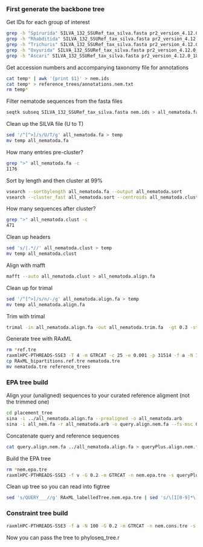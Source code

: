### First generate the backbone tree

Get IDs for each group of interest

```bash
grep -h "Spirurida" SILVA_132_SSURef_tax_silva.fasta pr2_version_4.12.0_18S_taxo_long.fasta | sed 's/>//' | sed 's/ /\t/' | sed 's/|/\t/' > temp
grep -h "Rhabditida" SILVA_132_SSURef_tax_silva.fasta pr2_version_4.12.0_18S_taxo_long.fasta | sed 's/>//' | sed 's/ /\t/' | sed 's/|/\t/' > temp1
grep -h "Trichuris" SILVA_132_SSURef_tax_silva.fasta pr2_version_4.12.0_18S_taxo_long.fasta | sed 's/>//' | sed 's/ /\t/' | sed 's/|/\t/' > temp2
grep -h "Oxyurida" SILVA_132_SSURef_tax_silva.fasta pr2_version_4.12.0_18S_taxo_long.fasta | sed 's/>//' | sed 's/ /\t/' | sed 's/|/\t/' > temp3
grep -h "Ascari" SILVA_132_SSURef_tax_silva.fasta pr2_version_4.12.0_18S_taxo_long.fasta | sed 's/>//' | sed 's/ /\t/' | sed 's/|/\t/' > temp4
```

Get accession numbers and accompanying taxonomy file for annotations

```bash
cat temp* | awk '{print $1}' > nem.ids
cat temp* > reference_trees/annotations.nem.txt
rm temp*
```

Filter nematode sequences from the fasta files

```bash
seqtk subseq SILVA_132_SSURef_tax_silva.fasta nem.ids > all_nematoda.fa
```

Clean up the SILVA file (U to T)

```bash
sed '/^[^>]/s/U/T/g' all_nematoda.fa > temp
mv temp all_nematoda.fa 
```

How many entries pre-cluster?

```bash
grep ">" all_nematoda.fa -c
1176
```

Sort by length and then cluster at 99%

```bash
vsearch --sortbylength all_nematoda.fa --output all_nematoda.sort
vsearch --cluster_fast all_nematoda.sort --centroids all_nematoda.clust --id 0.99
```

How many sequences after cluster?

```bash
grep ">" all_nematoda.clust -c
471
```

Clean up headers

```bash
sed 's/|.*//' all_nematoda.clust > temp
mv temp all_nematoda.clust
```

Align with mafft

```bash
mafft --auto all_nematoda.clust > all_nematoda.align.fa
```

Clean up for trimal

```bash
sed '/^[^>]/s/n/-/g' all_nematoda.align.fa > temp
mv temp all_nematoda.align.fa
```

Trim with trimal

```bash
trimal -in all_nematoda.align.fa -out all_nematoda.trim.fa  -gt 0.3 -st 0.001 -matrix matrix.Degenerated_DNA 
```

Generate tree with RAxML

```bash
rm *ref.tre
raxmlHPC-PTHREADS-SSE3 -T 4 -m GTRCAT -c 25 -e 0.001 -p 31514 -f a -N 100 -x 02938 -n ref.tre -s all_nematoda.trim.fa
cp RAxML_bipartitions.ref.tre nematoda.tre 
mv nematoda.tre reference_trees
```

### EPA tree build

Align your (unaligned) sequences to your curated reference aligment (not the trimmed one)

```bash
cd placement_tree
sina -i ../all_nematoda.align.fa --prealigned -o all_nematoda.arb
sina -i all_nem.fa -r all_nematoda.arb -o query.align.nem.fa --fs-msc 0.01 --fs-full-len=100
```

Concatenate query and reference sequences

```bash
cat query.align.nem.fa ../all_nematoda.align.fa > queryPlus.align.nem.fa
```

Build the EPA tree

```bash
rm *nem.epa.tre 
raxmlHPC-PTHREADS-SSE3 -f v -G 0.2 -m GTRCAT -n nem.epa.tre -s queryPlus.align.nem.fa -t ../reference_trees/nematoda.tre -T 2
```

Clean up tree so you can read into figtree

```bash
sed 's/QUERY___//g' RAxML_labelledTree.nem.epa.tre | sed 's/\[I[0-9]*\]//g' > RAxML_placementTree.nem.epa.tre
```

### Constraint tree build

```bash
raxmlHPC-PTHREADS-SSE3 -f a -N 100 -G 0.2 -m GTRCAT -n nem.cons.tre -s queryPlus.align.nem.fa -g ../reference_trees/nematoda.tre -T 4 -x 25734 -p 25793
```

Now you can pass the tree to phyloseq_tree.r
